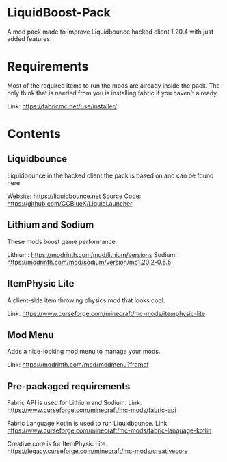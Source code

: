 # LiquidBoost-Pack
A mod pack made to improve Liquidbounce hacked client 1.20.4 with just added features.

# Requirements
Most of the required items to run the mods are already inside the pack. The only think that is needed from you is installing fabric if you haven't already. 

Link: https://fabricmc.net/use/installer/

# Contents

## Liquidbounce
Liquidbounce in the hacked client the pack is based on and can be found here.

Website: https://liquidbounce.net
Source Code: https://github.com/CCBlueX/LiquidLauncher

## Lithium and Sodium
These mods boost game performance.

Lithium: https://modrinth.com/mod/lithium/versions
Sodium: https://modrinth.com/mod/sodium/version/mc1.20.2-0.5.5

## ItemPhysic Lite
A client-side item throwing physics mod that looks cool.

Link: https://www.curseforge.com/minecraft/mc-mods/itemphysic-lite

## Mod Menu
Adds a nice-looking mod menu to manage your mods.

Link: https://modrinth.com/mod/modmenu?fromcf

## Pre-packaged requirements
Fabric API is used for Lithium and Sodium.
Link: https://www.curseforge.com/minecraft/mc-mods/fabric-api

Fabric Language Kotlin is used to run Liquidbounce.
Link: https://www.curseforge.com/minecraft/mc-mods/fabric-language-kotlin

Creative core is for ItemPhysic Lite.
https://legacy.curseforge.com/minecraft/mc-mods/creativecore
